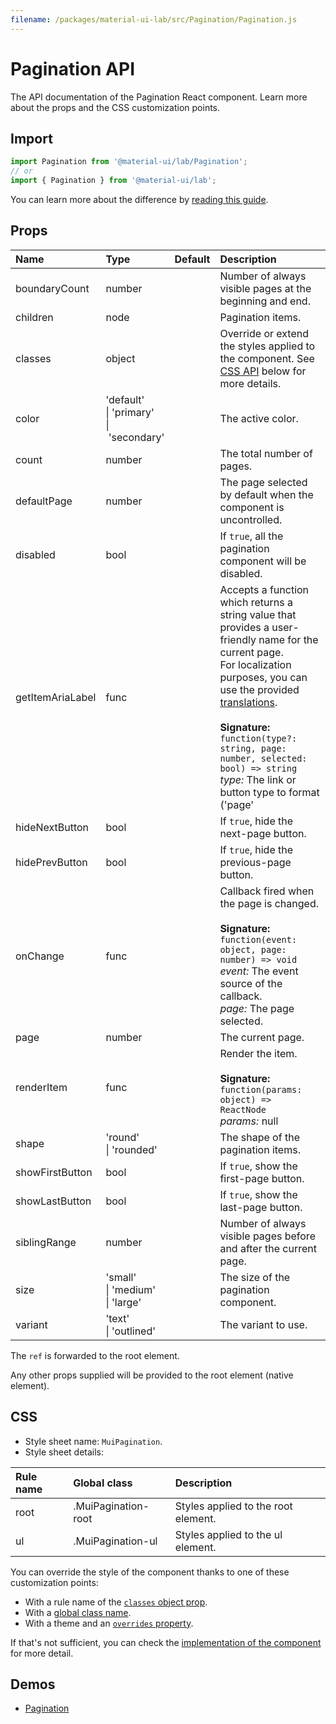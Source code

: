 ```yaml
---
filename: /packages/material-ui-lab/src/Pagination/Pagination.js
---
```


<!--- This documentation is automatically generated, do not try to edit it. -->

# Pagination API

<p class="description">The API documentation of the Pagination React component. Learn more about the props and the CSS customization points.</p>

## Import

```js
import Pagination from '@material-ui/lab/Pagination';
// or
import { Pagination } from '@material-ui/lab';
```

You can learn more about the difference by [reading this guide](/guides/minimizing-bundle-size/).



## Props

| Name | Type | Default | Description |
|:-----|:-----|:--------|:------------|
| <span class="prop-name">boundaryCount</span> | <span class="prop-type">number</span> |  | Number of always visible pages at the beginning and end. |
| <span class="prop-name">children</span> | <span class="prop-type">node</span> |  | Pagination items. |
| <span class="prop-name">classes</span> | <span class="prop-type">object</span> |  | Override or extend the styles applied to the component. See [CSS API](#css) below for more details. |
| <span class="prop-name">color</span> | <span class="prop-type">'default'<br>&#124;&nbsp;'primary'<br>&#124;&nbsp;'secondary'</span> |  | The active color. |
| <span class="prop-name">count</span> | <span class="prop-type">number</span> |  | The total number of pages. |
| <span class="prop-name">defaultPage</span> | <span class="prop-type">number</span> |  | The page selected by default when the component is uncontrolled. |
| <span class="prop-name">disabled</span> | <span class="prop-type">bool</span> |  | If `true`, all the pagination component will be disabled. |
| <span class="prop-name">getItemAriaLabel</span> | <span class="prop-type">func</span> |  | Accepts a function which returns a string value that provides a user-friendly name for the current page.<br>For localization purposes, you can use the provided [translations](/guides/localization/).<br><br>**Signature:**<br>`function(type?: string, page: number, selected: bool) => string`<br>*type:* The link or button type to format ('page' | 'first' | 'last' | 'next' | 'previous').<br>*page:* The page number to format.<br>*selected:* If true, the current page is selected. |
| <span class="prop-name">hideNextButton</span> | <span class="prop-type">bool</span> |  | If `true`, hide the next-page button. |
| <span class="prop-name">hidePrevButton</span> | <span class="prop-type">bool</span> |  | If `true`, hide the previous-page button. |
| <span class="prop-name">onChange</span> | <span class="prop-type">func</span> |  | Callback fired when the page is changed.<br><br>**Signature:**<br>`function(event: object, page: number) => void`<br>*event:* The event source of the callback.<br>*page:* The page selected. |
| <span class="prop-name">page</span> | <span class="prop-type">number</span> |  | The current page. |
| <span class="prop-name">renderItem</span> | <span class="prop-type">func</span> |  | Render the item.<br><br>**Signature:**<br>`function(params: object) => ReactNode`<br>*params:* null |
| <span class="prop-name">shape</span> | <span class="prop-type">'round'<br>&#124;&nbsp;'rounded'</span> |  | The shape of the pagination items. |
| <span class="prop-name">showFirstButton</span> | <span class="prop-type">bool</span> |  | If `true`, show the first-page button. |
| <span class="prop-name">showLastButton</span> | <span class="prop-type">bool</span> |  | If `true`, show the last-page button. |
| <span class="prop-name">siblingRange</span> | <span class="prop-type">number</span> |  | Number of always visible pages before and after the current page. |
| <span class="prop-name">size</span> | <span class="prop-type">'small'<br>&#124;&nbsp;'medium'<br>&#124;&nbsp;'large'</span> |  | The size of the pagination component. |
| <span class="prop-name">variant</span> | <span class="prop-type">'text'<br>&#124;&nbsp;'outlined'</span> |  | The variant to use. |

The `ref` is forwarded to the root element.

Any other props supplied will be provided to the root element (native element).

## CSS

- Style sheet name: `MuiPagination`.
- Style sheet details:

| Rule name | Global class | Description |
|:-----|:-------------|:------------|
| <span class="prop-name">root</span> | <span class="prop-name">.MuiPagination-root</span> | Styles applied to the root element.
| <span class="prop-name">ul</span> | <span class="prop-name">.MuiPagination-ul</span> | Styles applied to the ul element.

You can override the style of the component thanks to one of these customization points:

- With a rule name of the [`classes` object prop](/customization/components/#overriding-styles-with-classes).
- With a [global class name](/customization/components/#overriding-styles-with-global-class-names).
- With a theme and an [`overrides` property](/customization/globals/#css).

If that's not sufficient, you can check the [implementation of the component](https://github.com/mui-org/material-ui/blob/master/packages/material-ui-lab/src/Pagination/Pagination.js) for more detail.

## Demos

- [Pagination](/components/pagination/)

